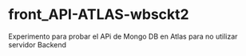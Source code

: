 # front_API-ATLAS-wbsckt2
Experimento para probar el APi de Mongo DB en Atlas para no utilizar servidor Backend 

